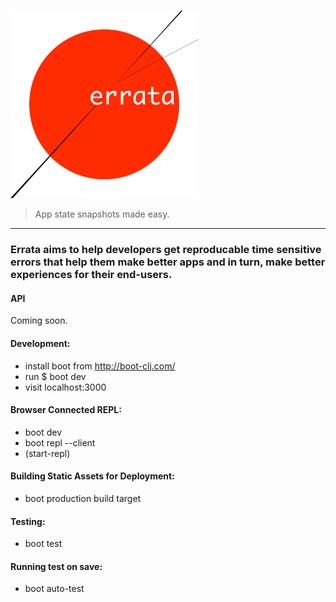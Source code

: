 # 
![image](errata-v1.png)

> App state snapshots made easy.

---

### Errata aims to help developers get reproducable time sensitive errors that help them make better apps and in turn, make better experiences for their end-users.

#### API 

Coming soon. 

#### Development:

- install boot from http://boot-clj.com/
- run $ boot dev
- visit localhost:3000

#### Browser Connected REPL:

- boot dev
- boot repl --client
- (start-repl)

#### Building Static Assets for Deployment:

- boot production build target

#### Testing:

- boot test

#### Running test on save: 

- boot auto-test
